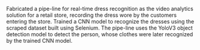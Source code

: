 Fabricated a pipe-line for real-time dress recognition as the video analytics solution for a retail store, recording the dress wore by the customers entering the store. Trained a CNN model to recognize the dresses using the scraped dataset built using Selenium. The pipe-line uses the YoloV3 object detection model to detect the person, whose clothes were later recognized by the trained CNN model.
